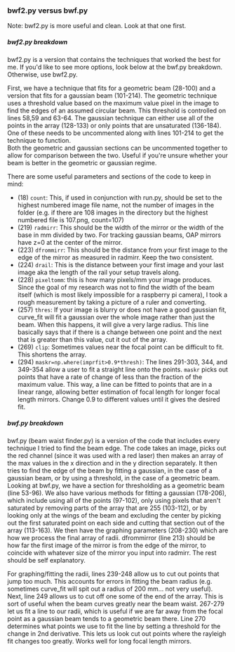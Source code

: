 ### bwf2.py versus bwf.py
Note: bwf2.py is more useful and clean. Look at that one first.

##### bwf2.py breakdown
bwf2.py is a version that contains the techniques that worked the best for me. If you'd like to see more options, look below at the bwf.py breakdown. Otherwise, use bwf2.py.

First, we have a technique that fits for a geometric beam (28-100) and a version that fits for a gaussian beam (101-214).
The geometric technique uses a threshold value based on the maximum value pixel in the image to find the edges of an assumed circular beam. This threshold is controlled on lines 58,59 and 63-64.
The gaussian technique can either use all of the points in the array (128-133) or only points that are unsaturated (136-184). One of these needs to be uncommented along with lines 101-214 to get the technique to function.  
Both the geometric and gaussian sections can be uncommented together to allow for comparison between the two. Useful if you're unsure whether your beam is better in the geometric or gaussian regime.

There are some useful parameters and sections of the code to keep in mind: 
* (18) ``count``: This, if used in conjunction with run.py, should be set to the highest numbered image file name, not the number of images in the folder (e.g. if there are 108 images in the directory but the highest numbered file is 107.png, count=107)
* (219) ``radmirr``: This should be the width of the mirror or the width of the base in mm divided by two. For tracking gaussian beams, OAP mirrors have z=0 at the center of the mirror.
* (223) ``dfrommirr``: This should be the distance from your first image to the edge of the mirror as measured in radmirr. Keep the two consistent.
* (224) ``drail``: This is the distance between your first image and your last image aka the length of the rail your setup travels along.
* (228) ``pixeltomm``: this is how many pixels/mm your image produces. Since the goal of my research was not to find the width of the beam itself (which is most likely impossible for a raspberry pi camera), I took a rough measurement by taking a picture of a ruler and converting.
* (257) ``thres``: If your image is blurry or does not have a good gaussian fit, curve_fit will fit a gaussian over the whole image rather than just the beam. When this happens, it will give a very large radius. This line basically says that if there is a change between one point and the next that is greater than this value, cut it out of the array.
* (269) ``clip``: Sometimes values near the focal point can be difficult to fit. This shortens the array.
* (294) ``maskr=np.where(imprfit>0.9*thresh)``: The lines 291-303, 344, and 349-354 allow a user to fit a straight line onto the points. ``maskr`` picks out points that have a rate of change of less than the fraction of the maximum value. This way, a line can be fitted to points that are in a linear range, allowing better estimation of focal length for longer focal length mirrors. Change 0.9 to different values until it gives the desired fit. 

##### bwf.py breakdown
bwf.py (beam waist finder.py) is a version of the code that includes every technique I tried to find the beam edge. The code takes an image, picks out the red channel (since it was used with a red laser) then makes an array of the max values in the x direction and in the y direction separately. It then tries to find the edge of the beam by fitting a gaussian, in the case of a gaussian beam, or by using a threshold, in the case of a geometric beam. Looking at bwf.py, we have a section for thresholding as a geometric beam (line 53-96). We also have various methods for fitting a gaussian (178-206), which include using all of the points (97-102), only using pixels that aren't saturated by removing parts of the array that are 255 (103-112), or by looking only at the wings of the beam and excluding the center by picking out the first saturated point on each side and cutting that section out of the array (113-163). We then have the graphing parameters (208-230) which are how we process the final array of radii. dfrommirror (line 213) should be how far the first image of the mirror is from the edge of the mirror, to coincide with whatever size of the mirror you input into radmirr. The rest should be self explanatory. 

For graphing/fitting the radii, lines 239-248 allow us to cut out points that jump too much. This accounts for errors in fitting the beam radius (e.g. sometimes curve_fit will spit out a radius of 200 mm... not very useful). Next, line 249 allows us to cut off one some of the end of the array. This is sort of useful when the beam curves greatly near the beam waist. 267-279 let us fit a line to our radii, which is useful if we are far away from the focal point as a gaussian beam tends to a geometric beam there. Line 270 determines what points we use to fit the line by setting a threshold for the change in 2nd derivative. This lets us look cut out points where the rayleigh fit changes too greatly. Works well for long focal length mirrors. 
